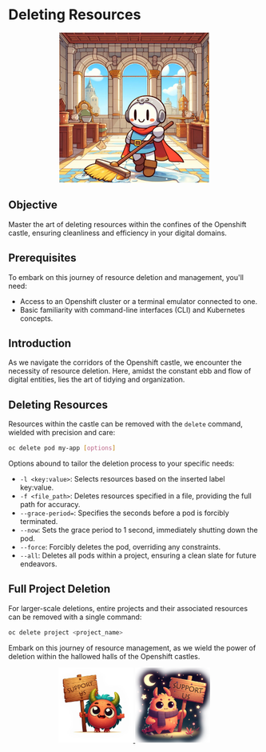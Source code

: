 # Deleting Resources

<div style="text-align:center;">
  <img src="https://github.com/Vitrua/images/blob/main/openshift/deleter.jpg?raw=true" alt="delete_resources" width="300" height="300">
</div>

## Objective

Master the art of deleting resources within the confines of the Openshift castle, ensuring cleanliness and efficiency in your digital domains.

## Prerequisites

To embark on this journey of resource deletion and management, you'll need:

- Access to an Openshift cluster or a terminal emulator connected to one.
- Basic familiarity with command-line interfaces (CLI) and Kubernetes concepts.

## Introduction

As we navigate the corridors of the Openshift castle, we encounter the necessity of resource deletion. Here, amidst the constant ebb and flow of digital entities, lies the art of tidying and organization.

## Deleting Resources

Resources within the castle can be removed with the `delete` command, wielded with precision and care:
```bash
oc delete pod my-app [options]
```
Options abound to tailor the deletion process to your specific needs:

- `-l <key:value>`: Selects resources based on the inserted label key:value.
- `-f <file_path>`: Deletes resources specified in a file, providing the full path for accuracy.
- `--grace-period=`: Specifies the seconds before a pod is forcibly terminated.
- `--now`: Sets the grace period to 1 second, immediately shutting down the pod.
- `--force`: Forcibly deletes the pod, overriding any constraints.
- `--all`: Deletes all pods within a project, ensuring a clean slate for future endeavors.

## Full Project Deletion

For larger-scale deletions, entire projects and their associated resources can be removed with a single command:
```bash
oc delete project <project_name>
```

Embark on this journey of resource management, as we wield the power of deletion within the hallowed halls of the Openshift castles.

<div style="text-align:center;">
  <a href="https://patreon.com/Vitrua">
    <img src="https://github.com/Vitrua/images/blob/main/others/supportmonlight.png?raw=true#only-light" alt="wiz" width="150" height="150">
    <img src="https://github.com/Vitrua/images/blob/main/others/supportmon.png?raw=true#only-dark" alt="wiz" width="150" height="150">
  </a>
</div>